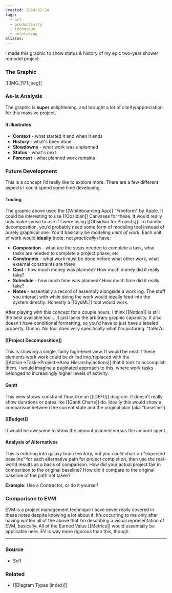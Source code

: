 ```yaml
---
created: 2024-02-24
tags:
  - art
  - productivity
  - technique
  - notetaking
aliases:
---
```

I made this graphic to show status & history of my epic two-year shower remodel project
### The Graphic
![[IMG_1171.jpeg]]
### As-is Analysis
The graphic is **super** enlightening, and brought a lot of clarity/appreciation for this massive project.
#### It illustrates
* **Context** - what started it and when it ends
* **History** - what's been done
* **Slowdowns** - what work was unplanned
* **Status** - what's next
* **Forecast** - what planned work remains
### Future Development
This is a concept I'd really like to explore more. There are a few different aspects I could spend some time developing:
#### Tooling
The graphic above used the [[Whiteboarding App]] "Freeform" by Apple. It could be interesting to use [[Obsidian]] Canvases for these. It would really only make sense to use if I were using [[Obsidian for Projects]]. 
To handle decomposition, you’d probably need some form of modeling tool instead of purely graphical one. You'd basically be modeling *units of work*. Each unit of work would **ideally** (note: not *practically*) have:
- **Composition** - what are the steps needed to complete a task, what tasks are needed to complete a project phase, etc
- **Constraints** - what work must be done before what other work, what external constraints are there
- **Cost** - how much money was planned? How much money did it really take?
- **Schedule** - how much time was planned? How much time did it really take?
- **Notes** - essentially a record of assembly alongside a work log. The stuff you interact with while doing the work would ideally feed into the system directly.
Honestly a [[SysML]] tool would work.

After playing with this concept for a couple hours, I think [[Notion]] is still the best available tool... it just lacks the arbitrary graphic capability. It also doesn't have conditional formatting, so you'd have to just have a labeled property. Dunno. No tool does very specifically what I'm picturing. ^fa9d7d
#### [[Project Decomposition]] 
This is showing a single, fairly high-level view. It would be neat if these elements work work could be drilled into/replaced with the [[Action→Task→Project→Area Hierarchy|actions]] that it took to accomplish them. 
I would imagine a paginated approach to this, where work tasks belonged to increasingly higher levels of activity.

#### Gantt
This view shows constraint flow, like an [[IDEF0]] diagram. It doesn’t really show durations or dates like [[Gantt Charts]] do. Ideally this would show a comparison between the current state and the original plan (aka “baseline”).
#### [[Budget]]
It would be awesome to show the amount planned versus the amount spent. 
#### Analysis of Alternatives
This is entering into galaxy brain territory, but you *could* chart an "expected baseline" for each alternative path for project completion, then use the real-world results as a basis of comparison. How did your actual project fair in comparison to the original baseline? How did it compare to the original baseline of the path not taken?

 **Example**: Use a Contractor, or do it yourself
### Comparison to EVM
EVM is a project management technique I have never really covered in these notes despite knowing a lot about it. It’s occurring to me only after having written all of the above that I’m describing a visual representation of EVM, basically. All of the Earned Value [[Metrics]] would essentially be applicable here. EV is way more rigorous than this, though.
****
### Source
- Self
### Related
- [[Diagram Types (index)]]